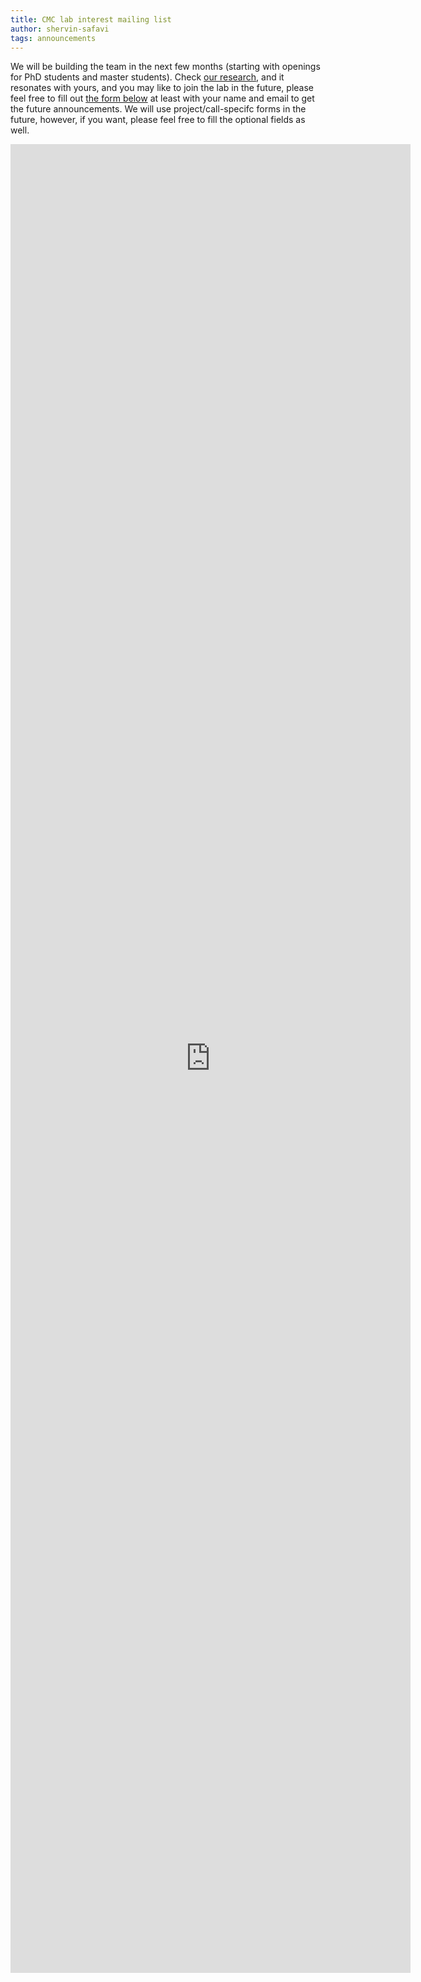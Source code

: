 ```yaml
---
title: CMC lab interest mailing list
author: shervin-safavi
tags: announcements
---
```


We will be building the team in the next few months (starting with openings for PhD students and master students). Check [our research](../../../research), and it resonates with yours, and you may like to join the lab in the future, please feel free to fill out [the form below](https://docs.google.com/forms/d/e/1FAIpQLSd8V5Mu8d-JwZXjs_Ck5toLl0IBg5pTpTrZs4A_QW-71pi13A/viewform?usp=sf_link) at least with your name and email to get the future announcements. We will use project/call-specifc forms in the future, however, if you want, please feel free to fill the optional fields as well.

<iframe src="https://docs.google.com/forms/d/e/1FAIpQLSd8V5Mu8d-JwZXjs_Ck5toLl0IBg5pTpTrZs4A_QW-71pi13A/viewform?embedded=true" width="640" height="2926" frameborder="0" marginheight="0" marginwidth="0">Loading…</iframe>
